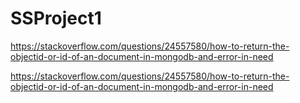 ﻿# SSProject1

https://stackoverflow.com/questions/24557580/how-to-return-the-objectid-or-id-of-an-document-in-mongodb-and-error-in-need

https://stackoverflow.com/questions/24557580/how-to-return-the-objectid-or-id-of-an-document-in-mongodb-and-error-in-need
